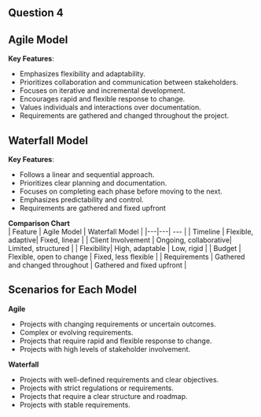 ## Question 4
## Agile Model  

**Key Features**:  <br>
  - Emphasizes flexibility and adaptability.  <br> 
  - Prioritizes collaboration and communication between stakeholders.  <br>
  - Focuses on iterative and incremental development.  <br>
  - Encourages rapid and flexible response to change.  <br>
  - Values individuals and interactions over documentation.  <br>
  - Requirements are gathered and changed throughout the project. <br>  

## Waterfall Model  

**Key Features**: <br>
  - Follows a linear and sequential approach.<br>
  - Prioritizes clear planning and documentation.<br>
  - Focuses on completing each phase before moving to the next.<br>
  - Emphasizes predictability and control.<br>
  - Requirements are gathered and fixed upfront<br>

**Comparison Chart** <br>
| Feature | Agile Model | Waterfall Model |
|---|---| --- |
| Timeline | Flexible, adaptive| Fixed, linear |
| Client Involvement | Ongoing, collaborative| Limited, structured |
| Flexibility| High, adaptable | Low, rigid |
| Budget | Flexible, open to change | Fixed, less flexible |
| Requirements | Gathered and changed throughout | Gathered and fixed upfront |  

## Scenarios for Each Model
**Agile**
  - Projects with changing requirements or uncertain outcomes. <br>
  - Complex or evolving requirements. <br>
  - Projects that require rapid and flexible response to change.<br>
  - Projects with high levels of stakeholder involvement.

**Waterfall**
  - Projects with well-defined requirements and clear objectives.<br>
  - Projects with strict regulations or requirements.<br>
  - Projects that require a clear structure and roadmap.<br>
  - Projects with stable requirements.
